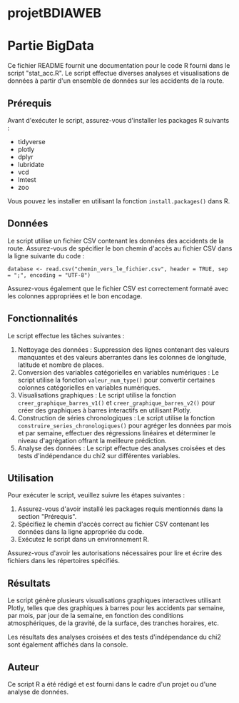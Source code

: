 # projetBDIAWEB
# Partie BigData

Ce fichier README fournit une documentation pour le code R fourni dans le script "stat_acc.R". Le script effectue diverses analyses et visualisations de données à partir d'un ensemble de données sur les accidents de la route.

## Prérequis

Avant d'exécuter le script, assurez-vous d'installer les packages R suivants :

- tidyverse
- plotly
- dplyr
- lubridate
- vcd
- lmtest
- zoo

Vous pouvez les installer en utilisant la fonction `install.packages()` dans R.

## Données

Le script utilise un fichier CSV contenant les données des accidents de la route. Assurez-vous de spécifier le bon chemin d'accès au fichier CSV dans la ligne suivante du code :

```
database <- read.csv("chemin_vers_le_fichier.csv", header = TRUE, sep = ";", encoding = "UTF-8")
```

Assurez-vous également que le fichier CSV est correctement formaté avec les colonnes appropriées et le bon encodage.

## Fonctionnalités

Le script effectue les tâches suivantes :

1. Nettoyage des données : Suppression des lignes contenant des valeurs manquantes et des valeurs aberrantes dans les colonnes de longitude, latitude et nombre de places.
2. Conversion des variables catégorielles en variables numériques : Le script utilise la fonction `valeur_num_type()` pour convertir certaines colonnes catégorielles en variables numériques.
3. Visualisations graphiques : Le script utilise la fonction `creer_graphique_barres_v1()` et `creer_graphique_barres_v2()` pour créer des graphiques à barres interactifs en utilisant Plotly.
4. Construction de séries chronologiques : Le script utilise la fonction `construire_series_chronologiques()` pour agréger les données par mois et par semaine, effectuer des régressions linéaires et déterminer le niveau d'agrégation offrant la meilleure prédiction.
5. Analyse des données : Le script effectue des analyses croisées et des tests d'indépendance du chi2 sur différentes variables.

## Utilisation

Pour exécuter le script, veuillez suivre les étapes suivantes :

1. Assurez-vous d'avoir installé les packages requis mentionnés dans la section "Prérequis".
2. Spécifiez le chemin d'accès correct au fichier CSV contenant les données dans la ligne appropriée du code.
3. Exécutez le script dans un environnement R.

Assurez-vous d'avoir les autorisations nécessaires pour lire et écrire des fichiers dans les répertoires spécifiés.

## Résultats

Le script génère plusieurs visualisations graphiques interactives utilisant Plotly, telles que des graphiques à barres pour les accidents par semaine, par mois, par jour de la semaine, en fonction des conditions atmosphériques, de la gravité, de la surface, des tranches horaires, etc.

Les résultats des analyses croisées et des tests d'indépendance du chi2 sont également affichés dans la console.

## Auteur

Ce script R a été rédigé et est fourni dans le cadre d'un projet ou d'une analyse de données.

